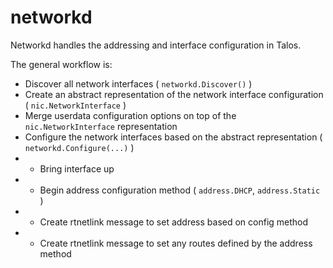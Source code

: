 # networkd

Networkd handles the addressing and interface configuration in Talos.

The general workflow is:

- Discover all network interfaces ( `networkd.Discover()` )
- Create an abstract representation of the network interface configuration  ( `nic.NetworkInterface` )
- Merge userdata configuration options on top of the `nic.NetworkInterface` representation
- Configure the network interfaces based on the abstract representation ( `networkd.Configure(...)` )
- - Bring interface up
- - Begin address configuration method ( `address.DHCP`, `address.Static` )
- - Create rtnetlink message to set address based on config method
- - Create rtnetlink message to set any routes defined by the address method
